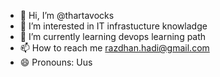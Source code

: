 - 👋 Hi, I’m @thartavocks
- 👀 I’m interested in IT infrastucture knowladge
- 🌱 I’m currently learning devops learning path
- 📫 How to reach me razdhan.hadi@gmail.com 
- 😄 Pronouns: Uus

<!---
thartavocks/thartavocks is a ✨ special ✨ repository because its `README.md` (this file) appears on your GitHub profile.
You can click the Preview link to take a look at your changes.
--->
